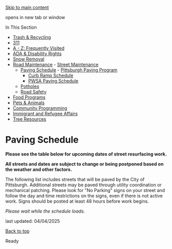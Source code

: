 [Skip to main content](https://www.pittsburghpa.gov/Resident-Services/Road-Maintenance/Paving-Schedule#main-content)

opens in new tab or window

In This Section

- [Trash & Recycling](https://www.pittsburghpa.gov/Resident-Services/Trash-Recycling)
- [311](https://www.pittsburghpa.gov/Resident-Services/311)
- [A - Z: Frequently Visited](https://www.pittsburghpa.gov/Resident-Services/A-Z-Frequently-Visited)
- [ADA & Disability Rights](https://www.pittsburghpa.gov/Resident-Services/ADA-Disability-Rights)
- [Snow Removal](https://www.pittsburghpa.gov/Resident-Services/Snow-Removal)
- [Road Maintenance](https://www.pittsburghpa.gov/Resident-Services/Road-Maintenance)  - [Street Maintenance](https://www.pittsburghpa.gov/Resident-Services/Road-Maintenance/Street-Maintenance)
  - [Paving Schedule](https://www.pittsburghpa.gov/Resident-Services/Road-Maintenance/Paving-Schedule)    - [Pittsburgh Paving Program](https://www.pittsburghpa.gov/Resident-Services/Road-Maintenance/Paving-Schedule/Pittsburgh-Paving-Program)
    - [Curb Ramp Schedule](https://www.pittsburghpa.gov/Resident-Services/Road-Maintenance/Paving-Schedule/Curb-Ramp-Schedule)
    - [PWSA Paving Schedule](https://www.pittsburghpa.gov/Resident-Services/Road-Maintenance/Paving-Schedule/PWSA-Paving-Schedule)
  - [Potholes](https://www.pittsburghpa.gov/Resident-Services/Road-Maintenance/Potholes)
  - [Road Safety](https://www.pittsburghpa.gov/Resident-Services/Road-Maintenance/Road-Safety)
- [Food Programs](https://www.pittsburghpa.gov/Resident-Services/Food-Programs)
- [Pets & Animals](https://www.pittsburghpa.gov/Resident-Services/Pets-Animals)
- [Community Programming](https://www.pittsburghpa.gov/Resident-Services/Community-Programming)
- [Immigrant and Refugee Affairs](https://www.pittsburghpa.gov/Resident-Services/Immigrant-and-Refugee-Affairs)
- [Tree Resources](https://www.pittsburghpa.gov/Resident-Services/Tree-Resources)

# Paving Schedule

**Please see the table below for upcoming dates of street resurfacing work.**

**All streets and dates are subject to change or being postponed based on the weather and other factors.**

The following list includes streets that will be paved by the City of Pittsburgh. Additional streets may be paved through utility coordination or mechanical patching. Please look for "No Parking" signs on your street and follow the day and time restrictions on the signs, even if there is not active work. Signs should be posted at least 48 hours before work begins.

_Please wait while the schedule loads._

last updated: 04/04/2025

[Back to top](https://www.pittsburghpa.gov/Resident-Services/Road-Maintenance/Paving-Schedule#body-top)

Ready
